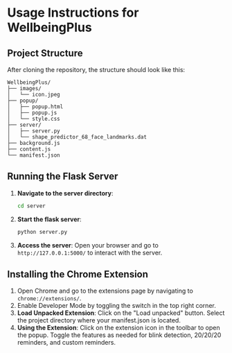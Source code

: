 # Usage Instructions for WellbeingPlus

## Project Structure
After cloning the repository, the structure should look like this:

```
WellbeingPlus/
├── images/
│   └── icon.jpeg
├── popup/
│   ├── popup.html
│   ├── popup.js
│   └── style.css
├── server/
│   ├── server.py
│   └── shape_predictor_68_face_landmarks.dat
├── background.js
├── content.js
└── manifest.json
```

## Running the Flask Server
1. **Navigate to the server directory**:
   ```bash
   cd server
2. **Start the flask server**:
   ```bash
   python server.py
3. **Access the server**: 
   Open your browser and go to `http://127.0.0.1:5000/` to interact with the server.

## Installing the Chrome Extension
1. Open Chrome and go to the extensions page by navigating to `chrome://extensions/`.
2. Enable Developer Mode by toggling the switch in the top right corner.
3. **Load Unpacked Extension**:
   Click on the "Load unpacked" button.
   Select the project directory where your manifest.json is located.
4. **Using the Extension**:
   Click on the extension icon in the toolbar to open the popup.
   Toggle the features as needed for blink detection, 20/20/20 reminders, and custom reminders.
